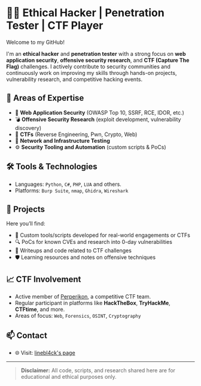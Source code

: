 # 👨‍💻 Ethical Hacker | Penetration Tester | CTF Player

Welcome to my GitHub!

I'm an **ethical hacker** and **penetration tester** with a strong focus on **web application security**, **offensive security research**, and **CTF (Capture The Flag)** challenges. I actively contribute to security communities and continuously work on improving my skills through hands-on projects, vulnerability research, and competitive hacking events.

## 🔐 Areas of Expertise

- 🔎 **Web Application Security** (OWASP Top 10, SSRF, RCE, IDOR, etc.)
- 💣 **Offensive Security Research** (exploit development, vulnerability discovery)
- 🧠 **CTFs** (Reverse Engineering, Pwn, Crypto, Web)
- 📡 **Network and Infrastructure Testing**
- ⚙️ **Security Tooling and Automation** (custom scripts & PoCs)

## 🛠️ Tools & Technologies

- Languages: `Python`, `C#`, `PHP`, `LUA` and others.
- Platforms: `Burp Suite`, `nmap`, `Ghidra`, `Wireshark`

## 🧪 Projects

Here you’ll find:

- 🚩 Custom tools/scripts developed for real-world engagements or CTFs
- 🔍 PoCs for known CVEs and research into 0-day vulnerabilities
- 🧠 Writeups and code related to CTF challenges
- 🛡️ Learning resources and notes on offensive techniques

## 📈 CTF Involvement

- Active member of [Perperikon](https://ctftime.org/team/194263), a competitive CTF team.
- Regular participant in platforms like **HackTheBox**, **TryHackMe**, **CTFtime**, and more.
- Areas of focus: `Web`, `Forensics`, `OSINT`, `Cryptography`

## 📫 Contact

- 🌐 Visit: [linebl4ck's page](https://guns.lol/linebl4ck)
---

> **Disclaimer:** All code, scripts, and research shared here are for educational and ethical purposes only.

